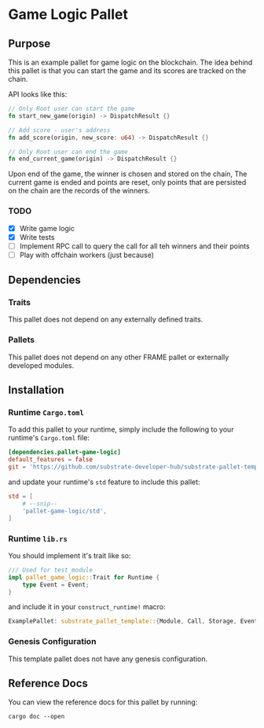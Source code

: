# Game Logic Pallet

## Purpose

This is an example pallet for game logic on the blockchain.
The idea behind this pallet is that you can start the game and its
scores are tracked on the chain.

API looks like this:

```Rust
// Only Root user can start the game
fn start_new_game(origin) -> DispatchResult {}

// Add score - user's address
fn add_score(origin, new_score: u64) -> DispatchResult {}

// Only Root user can end the game
fn end_current_game(origin) -> DispatchResult {}
```

Upon end of the game, the winner is chosen and stored on the chain,
The current game is ended and points are reset, only points that are persisted
on the chain are the records of the winners.

### TODO
- [x] Write game logic
- [x] Write tests
- [ ] Implement RPC call to query the call for all teh winners and their points
- [ ] Play with offchain workers (just because)

## Dependencies

### Traits

This pallet does not depend on any externally defined traits.

### Pallets

This pallet does not depend on any other FRAME pallet or externally developed modules.

## Installation

### Runtime `Cargo.toml`

To add this pallet to your runtime, simply include the following to your runtime's `Cargo.toml` file:

```TOML
[dependencies.pallet-game-logic]
default_features = false
git = 'https://github.com/substrate-developer-hub/substrate-pallet-template.git'
```

and update your runtime's `std` feature to include this pallet:

```TOML
std = [
    # --snip--
    'pallet-game-logic/std',
]
```

### Runtime `lib.rs`

You should implement it's trait like so:

```rust
/// Used for test_module
impl pallet_game_logic::Trait for Runtime {
	type Event = Event;
}
```

and include it in your `construct_runtime!` macro:

```rust
ExamplePallet: substrate_pallet_template::{Module, Call, Storage, Event<T>},
```

### Genesis Configuration

This template pallet does not have any genesis configuration.

## Reference Docs

You can view the reference docs for this pallet by running:

```
cargo doc --open
```
